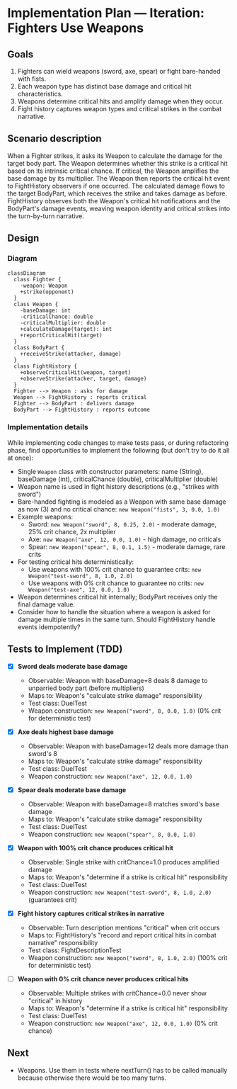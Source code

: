 # Implementation Plan — Iteration: Fighters Use Weapons

## Goals

1. Fighters can wield weapons (sword, axe, spear) or fight bare-handed with fists.
2. Each weapon type has distinct base damage and critical hit characteristics.
3. Weapons determine critical hits and amplify damage when they occur.
4. Fight history captures weapon types and critical strikes in the combat narrative.

## Scenario description

When a Fighter strikes, it asks its Weapon to calculate the damage for the target body part. The Weapon determines whether this strike is a critical hit based on its intrinsic critical chance. If critical, the Weapon amplifies the base damage by its multiplier. The Weapon then reports the critical hit event to FightHistory observers if one occurred. The calculated damage flows to the target BodyPart, which receives the strike and takes damage as before. FightHistory observes both the Weapon's critical hit notifications and the BodyPart's damage events, weaving weapon identity and critical strikes into the turn-by-turn narrative.

## Design

### Diagram

```mermaid
classDiagram
  class Fighter {
    -weapon: Weapon
    +strike(opponent)
  }
  class Weapon {
    -baseDamage: int
    -criticalChance: double
    -criticalMultiplier: double
    +calculateDamage(target): int
    +reportCriticalHit(target)
  }
  class BodyPart {
    +receiveStrike(attacker, damage)
  }
  class FightHistory {
    +observeCriticalHit(weapon, target)
    +observeStrike(attacker, target, damage)
  }
  Fighter --> Weapon : asks for damage
  Weapon --> FightHistory : reports critical
  Fighter --> BodyPart : delivers damage
  BodyPart --> FightHistory : reports outcome
```

### Implementation details

While implementing code changes to make tests pass, or during refactoring phase, find opportunities to implement the following (but don't try to do it all at once):
- Single `Weapon` class with constructor parameters: name (String), baseDamage (int), criticalChance (double), criticalMultiplier (double)
- Weapon name is used in fight history descriptions (e.g., "strikes with sword")
- Bare-handed fighting is modeled as a Weapon with same base damage as now (3) and no critical chance: `new Weapon("fists", 3, 0.0, 1.0)`
- Example weapons:
  - Sword: `new Weapon("sword", 8, 0.25, 2.0)` - moderate damage, 25% crit chance, 2x multiplier
  - Axe: `new Weapon("axe", 12, 0.0, 1.0)` - high damage, no criticals
  - Spear: `new Weapon("spear", 8, 0.1, 1.5)` - moderate damage, rare crits
- For testing critical hits deterministically:
  - Use weapons with 100% crit chance to guarantee crits: `new Weapon("test-sword", 8, 1.0, 2.0)`
  - Use weapons with 0% crit chance to guarantee no crits: `new Weapon("test-axe", 12, 0.0, 1.0)`
- Weapon determines critical hit internally; BodyPart receives only the final damage value.
- Consider how to handle the situation where a weapon is asked for damage multiple times in the same turn. Should FightHistory handle events idempotently?

## Tests to Implement (TDD)

- [x] **Sword deals moderate base damage**
  - Observable: Weapon with baseDamage=8 deals 8 damage to unparried body part (before multipliers)
  - Maps to: Weapon's "calculate strike damage" responsibility
  - Test class: DuelTest
  - Weapon construction: `new Weapon("sword", 8, 0.0, 1.0)` (0% crit for deterministic test)

- [x] **Axe deals highest base damage**
  - Observable: Weapon with baseDamage=12 deals more damage than sword's 8
  - Maps to: Weapon's "calculate strike damage" responsibility
  - Test class: DuelTest
  - Weapon construction: `new Weapon("axe", 12, 0.0, 1.0)`

- [x] **Spear deals moderate base damage**
  - Observable: Weapon with baseDamage=8 matches sword's base damage
  - Maps to: Weapon's "calculate strike damage" responsibility
  - Test class: DuelTest
  - Weapon construction: `new Weapon("spear", 8, 0.0, 1.0)`

- [x] **Weapon with 100% crit chance produces critical hit**
  - Observable: Single strike with critChance=1.0 produces amplified damage
  - Maps to: Weapon's "determine if a strike is critical hit" responsibility
  - Test class: DuelTest
  - Weapon construction: `new Weapon("test-sword", 8, 1.0, 2.0)` (guarantees crit)

- [x] **Fight history captures critical strikes in narrative**
  - Observable: Turn description mentions "critical" when crit occurs
  - Maps to: FightHistory's "record and report critical hits in combat narrative" responsibility
  - Test class: FightDescriptionTest
  - Weapon construction: `new Weapon("sword", 8, 1.0, 2.0)` (100% crit for deterministic test)

- [ ] **Weapon with 0% crit chance never produces critical hits**
  - Observable: Multiple strikes with critChance=0.0 never show "critical" in history
  - Maps to: Weapon's "determine if a strike is critical hit" responsibility
  - Test class: DuelTest
  - Weapon construction: `new Weapon("axe", 12, 0.0, 1.0)` (0% crit chance)

## Next
- Weapons. Use them in tests where nextTurn() has to be called manually because otherwise there would be too many turns.